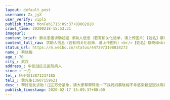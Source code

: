 ```yaml
---
layout: default_post
username: Zx_jyX
user_verify: vipl5
publish_time: MonFeb1715:09:37+08002020
crawl_time: 20200218-15:53:31
imageurl: 
content_brief: 肺炎患者求助超话 求助人信息（若有相关化验单，请上传图片）【姓名】蔡晓梅【年龄】70【所在城市】武汉【所在小区、社区】中部战区总医院病人【患病时间】一月【联系方式】杨小姐13871237185【其他紧急联系人】黄先生13607159621【病情描述】帮好朋友求助！ 🙏🙏🙏万分紧急，请大家 ...全文
content_full_raw: 求助人信息（若有相关化验单，请上传图片）<br/>【姓名】蔡晓梅<br/>【年龄】70<br/>【所在城市】武汉<br/>【所在小区、社区】中部战区总医院病人<br/>【患病时间】一月<br/>【联系方式】杨小姐13871237185<br/>【其他紧急联系人】黄先生13607159621<br/>【病情描述】帮好朋友求助！🙏🙏🙏万分紧急，请大家帮帮转发一下：我妈妈蔡晓梅不幸感染新型冠状病毒肺炎，目前病情危重，正在进行Ecmo治疗，经主管医师同意，需进行抗体血清治疗，急需“A”型，RH（+），康复14天新冠病人的血清，有合适的好心人请帮帮我妈妈渡过难关。我们全家表示衷心的感谢，愿好心的人们一生平安，请你们救救我妈妈！联系方式：黄先生13607159621杨小姐：13871237185有意捐献者去武汉市中心血站（血液中心）指明捐献给中部战区总医院病人蔡晓梅
status_url: https://m.weibo.cn/status/4472973198838273
name_: 蔡晓梅
age_: 70
city_: 武汉
address_: 中部战区总医院病人
since_: 一月
tel_: 杨小姐13871237185
tel2_: 黄先生13607159621
desc_: 帮好朋友求助！🙏🙏🙏万分紧急，请大家帮帮转发一下我妈妈蔡晓梅不幸感染新型冠状病毒肺炎，目前病情危重，正在进行Ecmo治疗，经主管医师同意，需进行抗体血清治疗，急需“A”型，RH（+），康复14天新冠病人的血清，有合适的好心人请帮帮我妈妈渡过难关。我们全家表示衷心的感谢，愿好心的人们一生平安，请你们救救我妈妈！联系方式黄先生13607159621杨小姐13871237185有意捐献者去武汉市中心血站（血液中心）指明捐献给中部战区总医院病人蔡晓梅
publish_timestamp: 2020-02-17 15:09:37+08:00
---
```

